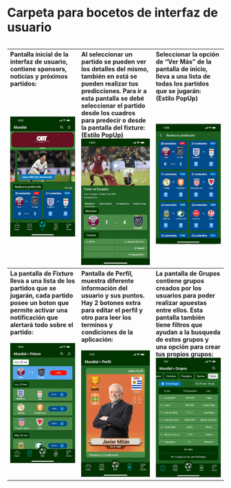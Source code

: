 # Carpeta para bocetos de interfaz de usuario
<table align="left" valign="top">
  <tr align="left" valign="top">
    <th width="330">
       <a>Pantalla inicial de la interfaz de usuario, contiene sponsors, noticias y próximos partidos:</a>
       <br><br><br><br><br>
       <img src="Prototipo_Inicio.png" width="300">
    </th>
    <th width="330">
        <a>Al seleccionar un partido se pueden ver los detalles del mismo, también en está se pueden realizar tus predicciones. Para ir a esta pantalla se debé seleccionar el partido desde los cuadros para predecir o desde la pantalla del fixture: (Estilo PopUp)</a>
        <br>
        <img src="Prototipo_DetallesPartido.png" width="300">
    </th>
    <th width="330">
         <a>Seleccionar la opción de “Ver Más” de la pantalla de inicio, lleva a una lista de todas los partidos que se jugarán: (Estilo PopUp)</a>
         <br><br><br><br>
         <img src="Prototipo_PartidosParaPredecir.png" width="300">
     </th>
  </tr>
  <tr align="left" valign="top">
    <th width="330">
        <a>La pantalla de Fixture lleva a una lista de los partidos que se jugarán, cada partido posee un boton que permite activar una notificación que alertará todo sobre el partido:</a>
        <br><br>
        <img src="Prototipo_Fixture.png" width="300">
    </th>
    <th width="330">
        <a>Pantalla de Perfil, muestra diferente información del usuario y sus puntos. Hay 2 botones extra para editar el perfil y otro para leer los terminos y condiciones de la aplicación:</a>
        <br><br>
        <img src="Prototipo_Perfil.png" width="300">
    </th>
    <th width="330">
         <a>La pantalla de Grupos contiene grupos creados por los usuarios para poder realizar apuestas entre ellos. Esta pantalla también tiene filtros que ayudan a la busqueda de estos grupos y una opción para crear tus propios grupos:</a>
        <br>
         <img src="Prototipo_Grupos.png" width="300">
    </th>
  </tr>
</table>
